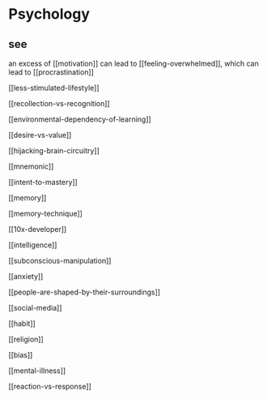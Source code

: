 # Psychology

## see

an excess of [[motivation]] can lead to [[feeling-overwhelmed]], which can lead to [[procrastination]]

[[less-stimulated-lifestyle]]

[[recollection-vs-recognition]]

[[environmental-dependency-of-learning]]

[[desire-vs-value]]

[[hijacking-brain-circuitry]]

[[mnemonic]]

[[intent-to-mastery]]

[[memory]]

[[memory-technique]]

[[10x-developer]]

[[intelligence]]

[[subconscious-manipulation]]

[[anxiety]]

[[people-are-shaped-by-their-surroundings]]

[[social-media]]

[[habit]]

[[religion]]

[[bias]]

[[mental-illness]]

[[reaction-vs-response]]
